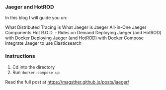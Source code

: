 ### Jaeger and HotROD

In this blog I will guide you on:

What Distributed Tracing is
What Jaeger is
Jaeger All-in-One
Jaeger Components
Hot R.O.D. - Rides on Demand
Deploying Jaeger (and HotROD) with Docker
Deploying Jaeger (and HotROD) with Docker Compose
Integrate Jaeger to use Elasticsearch

### Instructions
1. Cd into the directory
2. Run `docker-compose up`

Read the full post at https://magsther.github.io/posts/jaeger/
